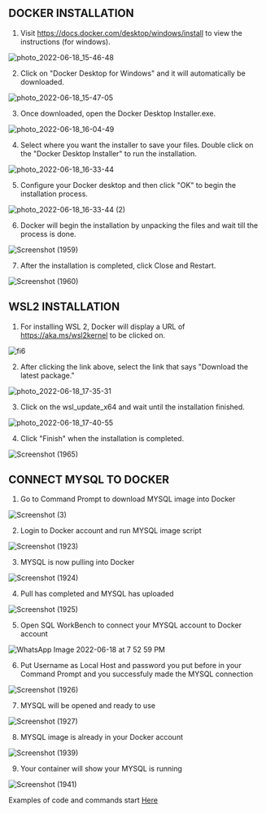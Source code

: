 ## DOCKER INSTALLATION

1) Visit https://docs.docker.com/desktop/windows/install to view the instructions (for windows).

![photo_2022-06-18_15-46-48](https://user-images.githubusercontent.com/104122185/174428310-8499a7d7-213c-49c6-8126-0d34d960bca6.jpg)


2) Click on "Docker Desktop for Windows" and it will automatically be downloaded.

![photo_2022-06-18_15-47-05](https://user-images.githubusercontent.com/104122185/174428353-d080fdd2-ff6a-4b8b-b4a0-f815d2e9a2a9.jpg)


3) Once downloaded, open the Docker Desktop Installer.exe.

![photo_2022-06-18_16-04-49](https://user-images.githubusercontent.com/104122185/174428848-707420de-885d-40c5-9380-a14321aec58c.jpg)


4) Select where you want the installer to save your files. Double click on the "Docker Desktop Installer" to run the installation.

![photo_2022-06-18_16-33-44](https://user-images.githubusercontent.com/104122185/174429828-964d09a8-db34-4cf0-bc05-0f284cf6e5e8.jpg)


5) Configure your Docker desktop and then click "OK" to begin the installation process.

![photo_2022-06-18_16-33-44 (2)](https://user-images.githubusercontent.com/104122185/174429841-a205d435-6d85-46d5-b50a-fcc0682c27b3.jpg)


6) Docker will begin the installation by unpacking the files and wait till the process is done.

![Screenshot (1959)](https://user-images.githubusercontent.com/104122185/174429877-1e54cd27-559b-46d2-be9f-0f0aad69ca47.png)


7) After the installation is completed, click Close and Restart.

![Screenshot (1960)](https://user-images.githubusercontent.com/104122185/174429882-2f4712d2-df51-4f69-9cb7-7bfab5945920.png)


## WSL2 INSTALLATION

1) For installing WSL 2, Docker will display a URL of https://aka.ms/wsl2kernel to be clicked on.

![fi6](https://user-images.githubusercontent.com/104122185/174431467-6b6529ed-c0fa-4d75-beba-30e1cf3c7ad1.jpg)


2) After clicking the link above, select the link that says "Download the latest package."

![photo_2022-06-18_17-35-31](https://user-images.githubusercontent.com/104122185/174431903-50a10557-a999-441c-bc63-c7e5baa54344.jpg)


3) Click on the wsl_update_x64 and wait until the installation finished.

![photo_2022-06-18_17-40-55](https://user-images.githubusercontent.com/104122185/174432134-9ef4a345-bc71-46fc-862e-b9e98d35d9a8.jpg)


4) Click "Finish" when the installation is completed.

![Screenshot (1965)](https://user-images.githubusercontent.com/104122185/174432416-087a519e-e8ba-4ee1-967e-4a577dde454d.png)

## CONNECT MYSQL TO DOCKER

1) Go to Command Prompt to download MYSQL image into Docker

![Screenshot (3)](https://user-images.githubusercontent.com/107701670/174435837-4db905c7-ed2b-4dae-bb3b-42ea2837cb97.png)

2) Login to Docker account and run MYSQL image script 

![Screenshot (1923)](https://user-images.githubusercontent.com/107701670/174435866-18526eda-933b-4b14-b8dc-ed01fb86912f.png)

3) MYSQL is now pulling into Docker

![Screenshot (1924)](https://user-images.githubusercontent.com/107701670/174435817-f0f05dcd-8241-4de8-9126-a8c1e22fa495.png)

4) Pull has completed and MYSQL has uploaded

![Screenshot (1925)](https://user-images.githubusercontent.com/107701670/174435894-5cb753ec-0e78-4c30-966e-d91012ee1fe3.png)

5) Open SQL WorkBench to connect your MYSQL account to Docker account

![WhatsApp Image 2022-06-18 at 7 52 59 PM](https://user-images.githubusercontent.com/107701670/174436603-78719f22-7bfb-44c1-8f5c-19289040306c.jpeg)

6) Put Username as Local Host and password you put before in your Command Prompt and you successfuly made the MYSQL connection

![Screenshot (1926)](https://user-images.githubusercontent.com/107701670/174435921-c663792f-6d13-4bd9-a8f7-4b9abc24fd9c.png)

7) MYSQL will be opened and ready to use

![Screenshot (1927)](https://user-images.githubusercontent.com/107701670/174435967-81a9b26b-48c1-412b-9e7c-a31eeb27917b.png)

8) MYSQL image is already in your Docker account

![Screenshot (1939)](https://user-images.githubusercontent.com/107701670/174435941-3cced452-a535-41c2-a987-bfcd5ae9fb0f.png)

9) Your container will show your MYSQL is running

![Screenshot (1941)](https://user-images.githubusercontent.com/107701670/174435949-69428f5c-a116-492b-9e43-c205e7e9a0cd.png)


Examples of code and commands start [Here](code&commands.md)






